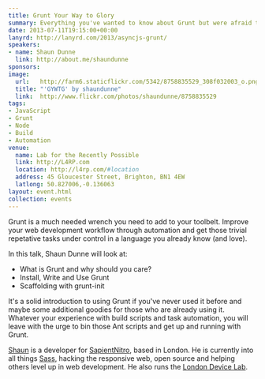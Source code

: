 ```yaml
---
title: Grunt Your Way to Glory
summary: Everything you've wanted to know about Grunt but were afraid to ask.
date: 2013-07-11T19:15:00+00:00
lanyrd: http://lanyrd.com/2013/asyncjs-grunt/
speakers:
- name: Shaun Dunne
  link: http://about.me/shaundunne
sponsors:
image:
  url:   http://farm6.staticflickr.com/5342/8758835529_308f032003_o.png
  title: "'GYWTG' by shaundunne"
  link:  http://www.flickr.com/photos/shaundunne/8758835529
tags:
- JavaScript
- Grunt
- Node
- Build
- Automation
venue:
  name: Lab for the Recently Possible
  link: http://L4RP.com
  location: http://l4rp.com/#location
  address: 45 Gloucester Street, Brighton, BN1 4EW
  latlong: 50.827006,-0.136063
layout: event.html
collection: events
---
```


Grunt is a much needed wrench you need to add to your toolbelt. Improve your web development workflow through automation and get those trivial repetative tasks under control in a language you already know (and love).

In this talk, Shaun Dunne will look at:

* What is Grunt and why should you care?
* Install, Write and Use Grunt
* Scaffolding with grunt-init

It's a solid introduction to using Grunt if you've never used it before and maybe some additional goodies for those who are already using it. Whatever your experience with build scripts and task automation, you will leave with the urge to bin those Ant scripts and get up and running with Grunt.

[Shaun][shaun] is a developer for [SapientNitro][sape], based in London. He is currently into all things [Sass][sass], hacking the responsive web, open source and helping others level up in web development. He also runs the [London Device Lab][odl].

[shaun]: http://about.me/shaundunne
[sape]: http://www.sapientnitro.com
[odl]: http://shaundunne.github.io/deviceLibrary
[sass]: http://sass-lang.com
